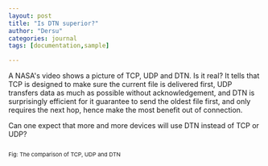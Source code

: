 ```yaml
---
layout: post
title: "Is DTN superior?"
author: "Dersu"
categories: journal
tags: [documentation,sample]

---
```


A NASA's video shows a picture of TCP, UDP and DTN. Is it real? It tells that TCP is designed to make sure the current file is delivered first, UDP transfers data as much as possible without acknowledgement, and DTN is surprisingly efficient for it guarantee to send the oldest file first, and only requires the next hop, hence make the most benefit out of connection.

Can one expect that more and more devices will use DTN instead of TCP or UDP?

<div style="text-align:left;"><img src="{{ site.github.url }}/assets/img/DTN.jpg" style="margin-bottom:0px; max-width:80%;" alt=""><br/><p style="font-size:11px">Fig: The comparison of TCP, UDP and DTN</p></div>

